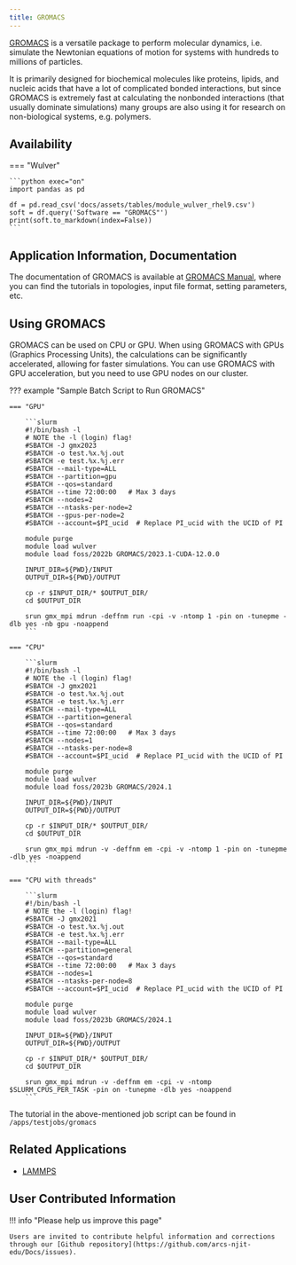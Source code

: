 ```yaml
---
title: GROMACS
---
```


[GROMACS](https://www.gromacs.org) is a versatile package to perform molecular dynamics, i.e. simulate the Newtonian equations of motion for systems with hundreds to millions of particles.

It is primarily designed for biochemical molecules like proteins, lipids, and nucleic acids that have a lot of complicated bonded interactions, but since GROMACS is extremely fast at calculating the nonbonded interactions (that usually dominate simulations) many groups are also using it for research on non-biological systems, e.g. polymers.

## Availability

=== "Wulver"

    ```python exec="on"
    import pandas as pd
    
    df = pd.read_csv('docs/assets/tables/module_wulver_rhel9.csv')
    soft = df.query('Software == "GROMACS"')
    print(soft.to_markdown(index=False))
    ```

## Application Information, Documentation
The documentation of GROMACS is available at [GROMACS Manual](https://manual.gromacs.org/current/index.html), where you can find the tutorials in topologies, input file format, setting parameters, etc. 

## Using GROMACS
GROMACS can be used on CPU or GPU. When using GROMACS with GPUs (Graphics Processing Units), the calculations can be significantly accelerated, allowing for faster simulations. You can use GROMACS with GPU acceleration, but you need to use GPU nodes on our cluster. 

??? example "Sample Batch Script to Run GROMACS"

    === "GPU"
        
        ```slurm
        #!/bin/bash -l
        # NOTE the -l (login) flag!
        #SBATCH -J gmx2023
        #SBATCH -o test.%x.%j.out
        #SBATCH -e test.%x.%j.err
        #SBATCH --mail-type=ALL
        #SBATCH --partition=gpu
        #SBATCH --qos=standard
        #SBATCH --time 72:00:00   # Max 3 days
        #SBATCH --nodes=2
        #SBATCH --ntasks-per-node=2
        #SBATCH --gpus-per-node=2  
        #SBATCH --account=$PI_ucid  # Replace PI_ucid with the UCID of PI

        module purge
        module load wulver
        module load foss/2022b GROMACS/2023.1-CUDA-12.0.0

        INPUT_DIR=${PWD}/INPUT
        OUTPUT_DIR=${PWD}/OUTPUT

        cp -r $INPUT_DIR/* $OUTPUT_DIR/
        cd $OUTPUT_DIR

        srun gmx_mpi mdrun -deffnm run -cpi -v -ntomp 1 -pin on -tunepme -dlb yes -nb gpu -noappend
        ```

    === "CPU"
        
        ```slurm
        #!/bin/bash -l
        # NOTE the -l (login) flag!
        #SBATCH -J gmx2021
        #SBATCH -o test.%x.%j.out
        #SBATCH -e test.%x.%j.err
        #SBATCH --mail-type=ALL
        #SBATCH --partition=general
        #SBATCH --qos=standard
        #SBATCH --time 72:00:00   # Max 3 days
        #SBATCH --nodes=1
        #SBATCH --ntasks-per-node=8
        #SBATCH --account=$PI_ucid  # Replace PI_ucid with the UCID of PI

        module purge
        module load wulver
        module load foss/2023b GROMACS/2024.1

        INPUT_DIR=${PWD}/INPUT
        OUTPUT_DIR=${PWD}/OUTPUT

        cp -r $INPUT_DIR/* $OUTPUT_DIR/
        cd $OUTPUT_DIR

        srun gmx_mpi mdrun -v -deffnm em -cpi -v -ntomp 1 -pin on -tunepme -dlb yes -noappend
        ```

    === "CPU with threads"
        
        ```slurm
        #!/bin/bash -l
        # NOTE the -l (login) flag!
        #SBATCH -J gmx2021
        #SBATCH -o test.%x.%j.out
        #SBATCH -e test.%x.%j.err
        #SBATCH --mail-type=ALL
        #SBATCH --partition=general
        #SBATCH --qos=standard
        #SBATCH --time 72:00:00   # Max 3 days
        #SBATCH --nodes=1
        #SBATCH --ntasks-per-node=8
        #SBATCH --account=$PI_ucid  # Replace PI_ucid with the UCID of PI

        module purge
        module load wulver
        module load foss/2023b GROMACS/2024.1

        INPUT_DIR=${PWD}/INPUT
        OUTPUT_DIR=${PWD}/OUTPUT

        cp -r $INPUT_DIR/* $OUTPUT_DIR/
        cd $OUTPUT_DIR

        srun gmx_mpi mdrun -v -deffnm em -cpi -v -ntomp $SLURM_CPUS_PER_TASK -pin on -tunepme -dlb yes -noappend
        ```
        
    
The tutorial in the above-mentioned job script can be found in `/apps/testjobs/gromacs`


## Related Applications

* [LAMMPS](lammps.md)

## User Contributed Information

!!! info "Please help us improve this page"

    Users are invited to contribute helpful information and corrections through our [Github repository](https://github.com/arcs-njit-edu/Docs/issues).


